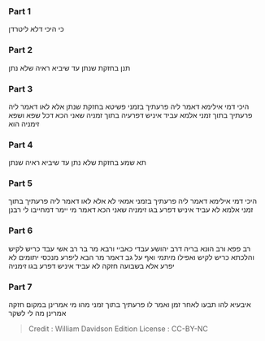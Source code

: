 
### Part 1
כי היכי דלא ליטרדן

### Part 2
תנן בחזקת שנתן עד שיביא ראיה שלא נתן

### Part 3
היכי דמי אילימא דאמר ליה פרעתיך בזמני פשיטא בחזקת שנתן אלא לאו דאמר ליה פרעתיך בתוך זמני אלמא עביד איניש דפרעיה בתוך זמניה שאני הכא דכל שפא ושפא זימניה הוא

### Part 4
תא שמע בחזקת שלא נתן עד שיביא ראיה שנתן

### Part 5
היכי דמי אילימא דאמר ליה פרעתיך בזמני אמאי לא אלא לאו דאמר ליה פרעתיך בתוך זמני אלמא לא עביד איניש דפרע בגו זימניה שאני הכא דאמר מי יימר דמחייבו לי רבנן

### Part 6
רב פפא ורב הונא בריה דרב יהושע עבדי כאביי ורבא מר בר רב אשי עבד כריש לקיש והלכתא כריש לקיש ואפילו מיתמי ואף על גב דאמר מר הבא ליפרע מנכסי יתומים לא יפרע אלא בשבועה חזקה לא עביד איניש דפרע בגו זימניה

### Part 7
איבעיא להו תבעו לאחר זמן ואמר לו פרעתיך בתוך זמני מהו מי אמרינן במקום חזקה אמרינן מה לי לשקר

>Credit : William Davidson Edition
>License : CC-BY-NC